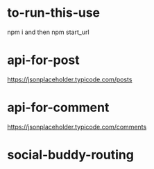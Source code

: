 # to-run-this-use
npm i
and then
npm start_url

# api-for-post
https://jsonplaceholder.typicode.com/posts


# api-for-comment
https://jsonplaceholder.typicode.com/comments

# social-buddy-routing
